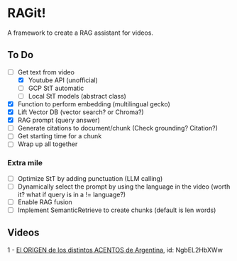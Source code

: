 # RAGit!
A framework to create a RAG assistant for videos.


## To Do
- [ ] Get text from video 
  - [x] Youtube API (unofficial)
  - [ ] GCP StT automatic
  - [ ] Local StT models (abstract class)
- [x] Function to perform embedding (multilingual gecko)
- [x] Lift Vector DB (vector search? or Chroma?)
- [x] RAG prompt (query answer)
- [ ] Generate citations to document/chunk (Check grounding? Citation?)
- [ ] Get starting time for a chunk
- [ ] Wrap up all together

### Extra mile
- [ ] Optimize StT by adding punctuation (LLM calling)
- [ ] Dynamically select the prompt by using the language in the video (worth it?  what if query is in a != language?)
- [ ] Enable RAG fusion
- [ ] Implement SemanticRetrieve to create chunks (default is len words)

## Videos
1 - [El ORIGEN de los distintos ACENTOS de Argentina](https://www.youtube.com/watch?v=NgbEL2HbXWw), id: NgbEL2HbXWw
